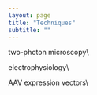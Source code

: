 ```yaml
---
layout: page
title: "Techniques"
subtitle: ""
---
```


two-photon microscopy\

electrophysiology\

AAV expression vectors\
